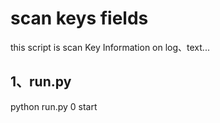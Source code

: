 # scan keys fields

this script  is scan Key Information on log、text...

## 1、run.py

python run.py 0 start


